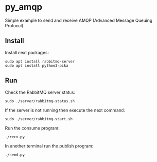 # py_amqp
Simple example to send and receive AMQP (Advanced Message Queuing Protocol)

Install
-------

Install next packages:

```
sudo apt install rabbitmq-server
sudo apt install python3-pika
```

Run
---

Check the RabbitMQ server status:

```
sudo ./server/rabbitmq-status.sh
```

If the server is not running then execute the next command:

```
sudo ./server/rabbitmq-start.sh
```

Run the consume program:

```
./recv.py
```

In another terminal run the publish program:

```
./send.py
```

